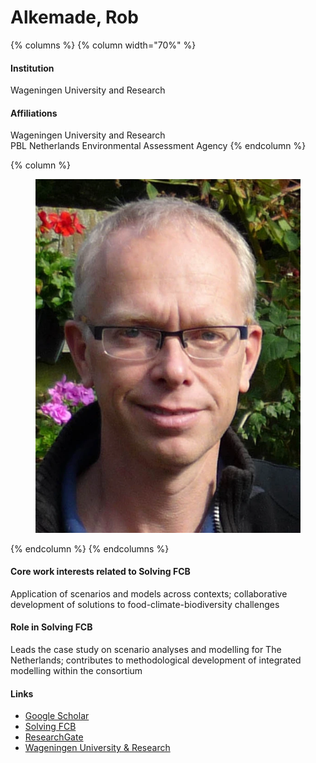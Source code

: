 # Alkemade, Rob

{% columns %}
{% column width="70%" %}
#### Institution

Wageningen University and Research

#### Affiliations

Wageningen University and Research\
PBL Netherlands Environmental Assessment Agency
{% endcolumn %}

{% column %}
<figure><img src="https://raw.githubusercontent.com/Solving-FCB/docs/refs/heads/main/.img/alkemade-r.webp" alt=""></figure>
{% endcolumn %}
{% endcolumns %}

#### Core work interests related to Solving FCB

Application of scenarios and models across contexts; collaborative development of solutions to food-climate-biodiversity challenges

#### Role in Solving FCB

Leads the case study on scenario analyses and modelling for The Netherlands; contributes to methodological development of integrated modelling within the consortium

#### Links

* [Google Scholar](https://scholar.google.com/citations?user=SKx0niUAAAAJ)
* [Solving FCB](https://solvingfcb.org/people/alkemade-r/)
* [ResearchGate](https://www.researchgate.net/profile/Rob-Alkemade)
* [Wageningen University & Research](https://www.wur.nl/en/persons/rob-jra-alkemade.htm)
